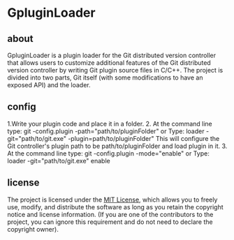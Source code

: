 # GpluginLoader

## about

GpluginLoader is a plugin loader for the Git distributed version controller that allows users to customize additional features of the Git distributed version controller by writing Git plugin source files in C/C++.
The project is divided into two parts, Git itself (with some modifications to have an exposed API) and the loader.

## config

1.Write your plugin code and place it in a folder.
2.
At the command line type: git -config.plugin -path="path/to/pluginFolder"
or
Type: loader -git="path/to/git.exe" -plugin=path/to/pluginFolder"
This will configure the Git controller's plugin path to be path/to/pluginFolder and load plugin in it.
3.
At the command line type: git -config.plugin -mode="enable"
or
Type: loader -git="path/to/git.exe" enable

## license

The project is licensed under the [MIT License](https://opensource.org/licenses/MIT), which allows you to freely use, modify, and distribute the software as long as you retain the copyright notice and license information. (If you are one of the contributors to the project, you can ignore this requirement and do not need to declare the copyright owner).
